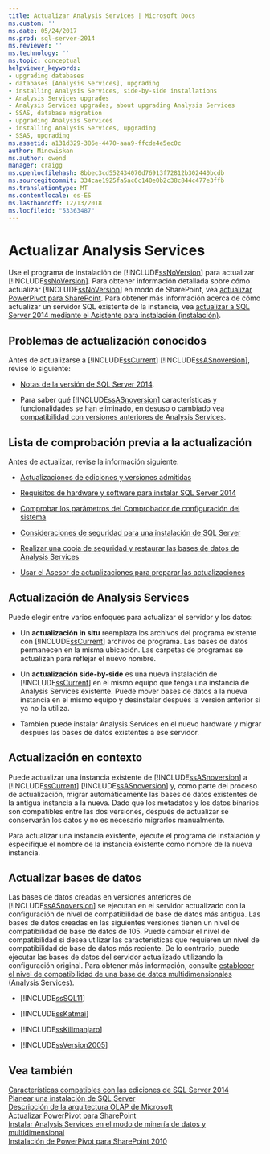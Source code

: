 ```yaml
---
title: Actualizar Analysis Services | Microsoft Docs
ms.custom: ''
ms.date: 05/24/2017
ms.prod: sql-server-2014
ms.reviewer: ''
ms.technology: ''
ms.topic: conceptual
helpviewer_keywords:
- upgrading databases
- databases [Analysis Services], upgrading
- installing Analysis Services, side-by-side installations
- Analysis Services upgrades
- Analysis Services upgrades, about upgrading Analysis Services
- SSAS, database migration
- upgrading Analysis Services
- installing Analysis Services, upgrading
- SSAS, upgrading
ms.assetid: a131d329-386e-4470-aaa9-ffcde4e5ec0c
author: Minewiskan
ms.author: owend
manager: craigg
ms.openlocfilehash: 8bbec3cd552434070d76913f72812b302440bcdb
ms.sourcegitcommit: 334cae1925fa5ac6c140e0b2c38c844c477e3ffb
ms.translationtype: MT
ms.contentlocale: es-ES
ms.lasthandoff: 12/13/2018
ms.locfileid: "53363487"
---
```

# <a name="upgrade-analysis-services"></a>Actualizar Analysis Services
  Use el programa de instalación de [!INCLUDE[ssNoVersion](../../includes/ssnoversion-md.md)] para actualizar [!INCLUDE[ssNoVersion](../../includes/ssnoversion-md.md)]. Para obtener información detallada sobre cómo actualizar [!INCLUDE[ssNoVersion](../../includes/ssnoversion-md.md)] en modo de SharePoint, vea [actualizar PowerPivot para SharePoint](upgrade-power-pivot-for-sharepoint.md). Para obtener más información acerca de cómo actualizar un servidor SQL existente de la instancia, vea [actualizar a SQL Server 2014 mediante el Asistente para instalación &#40;instalación&#41;](upgrade-sql-server-using-the-installation-wizard-setup.md).  
  
## <a name="known-upgrade-issues"></a>Problemas de actualización conocidos  
 Antes de actualizarse a [!INCLUDE[ssCurrent](../../includes/sscurrent-md.md)] [!INCLUDE[ssASnoversion](../../includes/ssasnoversion-md.md)], revise lo siguiente:  
  
-   [Notas de la versión de SQL Server 2014](https://go.microsoft.com/fwlink/?LinkID=296445).  
  
-   Para saber qué [!INCLUDE[ssASnoversion](../../includes/ssasnoversion-md.md)] características y funcionalidades se han eliminado, en desuso o cambiado vea [compatibilidad con versiones anteriores de Analysis Services](../../analysis-services/analysis-services-backward-compatibility.md).  
  
## <a name="pre-upgrade-checklist"></a>Lista de comprobación previa a la actualización  
 Antes de actualizar, revise la información siguiente:  
  
-   [Actualizaciones de ediciones y versiones admitidas](supported-version-and-edition-upgrades.md)  
  
-   [Requisitos de hardware y software para instalar SQL Server 2014](../../sql-server/install/hardware-and-software-requirements-for-installing-sql-server.md)  
  
-   [Comprobar los parámetros del Comprobador de configuración del sistema](check-parameters-for-the-system-configuration-checker.md)  
  
-   [Consideraciones de seguridad para una instalación de SQL Server](../../sql-server/install/security-considerations-for-a-sql-server-installation.md)  
  
-   [Realizar una copia de seguridad y restaurar las bases de datos de Analysis Services](../../analysis-services/multidimensional-models/backup-and-restore-of-analysis-services-databases.md)  
  
-   [Usar el Asesor de actualizaciones para preparar las actualizaciones](../../sql-server/install/use-upgrade-advisor-to-prepare-for-upgrades.md)  
  
## <a name="upgrading-analysis-services"></a>Actualización de Analysis Services  
 Puede elegir entre varios enfoques para actualizar el servidor y los datos:  
  
-   Un **actualización in situ** reemplaza los archivos del programa existente con [!INCLUDE[ssCurrent](../../includes/sscurrent-md.md)] archivos de programa. Las bases de datos permanecen en la misma ubicación. Las carpetas de programas se actualizan para reflejar el nuevo nombre.  
  
-   Un **actualización side-by-side** es una nueva instalación de [!INCLUDE[ssCurrent](../../includes/sscurrent-md.md)] en el mismo equipo que tenga una instancia de Analysis Services existente. Puede mover bases de datos a la nueva instancia en el mismo equipo y desinstalar después la versión anterior si ya no la utiliza.  
  
-   También puede instalar Analysis Services en el nuevo hardware y migrar después las bases de datos existentes a ese servidor.  
  
## <a name="in-place-upgrade"></a>Actualización en contexto  
 Puede actualizar una instancia existente de [!INCLUDE[ssASnoversion](../../includes/ssasnoversion-md.md)] a [!INCLUDE[ssCurrent](../../includes/sscurrent-md.md)] [!INCLUDE[ssASnoversion](../../includes/ssasnoversion-md.md)] y, como parte del proceso de actualización, migrar automáticamente las bases de datos existentes de la antigua instancia a la nueva. Dado que los metadatos y los datos binarios son compatibles entre las dos versiones, después de actualizar se conservarán los datos y no es necesario migrarlos manualmente.  
  
 Para actualizar una instancia existente, ejecute el programa de instalación y especifique el nombre de la instancia existente como nombre de la nueva instancia.  
  
## <a name="upgrading-databases"></a>Actualizar bases de datos  
 Las bases de datos creadas en versiones anteriores de [!INCLUDE[ssASnoversion](../../includes/ssasnoversion-md.md)] se ejecutan en el servidor actualizado con la configuración de nivel de compatibilidad de base de datos más antigua. Las bases de datos creadas en las siguientes versiones tienen un nivel de compatibilidad de base de datos de 105. Puede cambiar el nivel de compatibilidad si desea utilizar las características que requieren un nivel de compatibilidad de base de datos más reciente. De lo contrario, puede ejecutar las bases de datos del servidor actualizado utilizando la configuración original. Para obtener más información, consulte [establecer el nivel de compatibilidad de una base de datos multidimensionales &#40;Analysis Services&#41;](../../analysis-services/multidimensional-models/compatibility-level-of-a-multidimensional-database-analysis-services.md).  
  
-   [!INCLUDE[ssSQL11](../../includes/sssql11-md.md)]  
  
-   [!INCLUDE[ssKatmai](../../includes/sskatmai-md.md)]  
  
-   [!INCLUDE[ssKilimanjaro](../../includes/sskilimanjaro-md.md)]  
  
-   [!INCLUDE[ssVersion2005](../../includes/ssversion2005-md.md)]  
  
## <a name="see-also"></a>Vea también  
 [Características compatibles con las ediciones de SQL Server 2014](../../getting-started/features-supported-by-the-editions-of-sql-server-2014.md)   
 [Planear una instalación de SQL Server](../../sql-server/install/planning-a-sql-server-installation.md)   
 [Descripción de la arquitectura OLAP de Microsoft](../../analysis-services/multidimensional-models/olap-physical/understanding-microsoft-olap-architecture.md)   
 [Actualizar PowerPivot para SharePoint](upgrade-power-pivot-for-sharepoint.md)   
 [Instalar Analysis Services en el modo de minería de datos y multidimensional](../../sql-server/install/install-analysis-services-in-multidimensional-and-data-mining-mode.md)   
 [Instalación de PowerPivot para SharePoint 2010](../../sql-server/install/powerpivot-for-sharepoint-2010-installation.md)  
  
  
